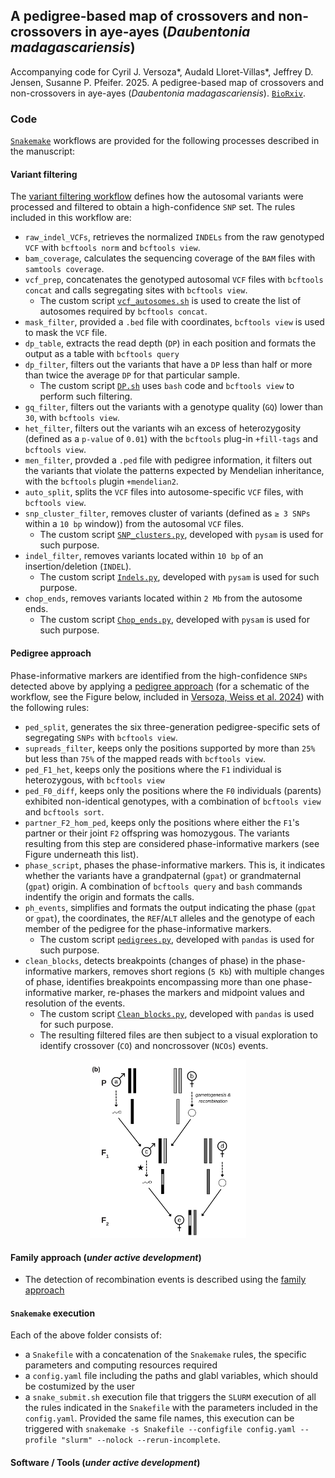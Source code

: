 ## A pedigree-based map of crossovers and non-crossovers in aye-ayes (*Daubentonia madagascariensis*)

Accompanying code for Cyril J. Versoza*, Audald Lloret-Villas*, Jeffrey D. Jensen, Susanne P. Pfeifer. 2025. A pedigree-based map of crossovers and non-crossovers in aye-ayes (*Daubentonia madagascariensis*). [`BioRxiv`](https://www.biorxiv.org/content/10.1101/2024.11.08.622675).

### Code

[`Snakemake`](https://snakemake.readthedocs.io/en/stable/) workflows are provided for the following processes described in the manuscript:

#### Variant filtering

The [variant filtering workflow](Snakepit/Variant_filtering/) defines how the autosomal variants were processed and filtered to obtain a high-confidence `SNP` set. The rules included in this workflow are:

- `raw_indel_VCFs`, retrieves the normalized `INDELs` from the raw genotyped `VCF` with `bcftools norm` and `bcftools view`.
- `bam_coverage`, calculates the sequencing coverage of the `BAM` files with `samtools coverage`.
- `vcf_prep`, concatenates the genotyped autosomal `VCF` files with `bcftools concat` and calls segregating sites with `bcftools view`.
    - The custom script [`vcf_autosomes.sh`](Snakepit/Variant_filtering/scripts/vcf_autosomes.sh) is used to create the list of autosomes required by `bcftools concat`.
- `mask_filter`, provided a `.bed` file with coordinates, `bcftools view` is used to mask the `VCF` file.
- `dp_table`, extracts the read depth (`DP`) in each position and formats the output as a table with `bcftools query`
- `dp_filter`, filters out the variants that have a `DP` less than half or more than twice the average `DP` for that particular sample.
    - The custom script [`DP.sh`](Snakepit/Variant_filtering/scripts/DP.sh) uses `bash` code and `bcftools view` to perform such filtering.
- `gq_filter`, filters out the variants with a genotype quality (`GQ`) lower than `30`, with `bcftools view`.
- `het_filter`, filters out the variants wih an excess of heterozygosity (defined as a `p-value` of `0.01`) with the `bcftools` plug-in `+fill-tags` and `bcftools view`.
- `men_filter`, provded a `.ped` file with pedigree information, it filters out the variants that violate the patterns expected by Mendelian inheritance, with the `bcftools` plugin `+mendelian2`.
- `auto_split`, splits the `VCF` files into autosome-specific `VCF` files, with `bcftools view`.
- `snp_cluster_filter`, removes cluster of variants (defined as `≥ 3 SNPs` within a `10 bp` window)) from the autosomal `VCF` files.
    - The custom script [`SNP_clusters.py`](Snakepit/Variant_filtering/scripts/SNP_clusters.py), developed with `pysam` is used for such purpose.
- `indel_filter`, removes variants located within `10 bp` of an insertion/deletion (`INDEL`).
    - The custom script [`Indels.py`](Snakepit/Variant_filtering/scripts/Indels.py), developed with `pysam` is used for such purpose.
- `chop_ends`, removes variants located within `2 Mb` from the autosome ends.
    - The custom script [`Chop_ends.py`](Snakepit/Variant_filtering/scripts/Chop_ends.py), developed with `pysam` is used for such purpose.

#### Pedigree approach

Phase-informative markers are identified from the high-confidence `SNPs` detected above by applying a [pedigree approach](Snakepit/Pedigree_approach/) (for a schematic of the workflow, see the Figure below, included in [Versoza, Weiss et al. 2024](https://academic.oup.com/gbe/article/16/1/evad223/7459156)) with the following rules:

- `ped_split`, generates the six three-generation pedigree-specific  sets of segregating `SNPs` with `bcftools view`.
- `supreads_filter`, keeps only the positions supported by more than `25%` but less than `75%` of the mapped reads with `bcftools view`.
- `ped_F1_het`, keeps only the positions where the `F1` individual is heterozygous, with `bcftools view`
- `ped_F0_diff`, keeps only the positions where the `F0` individuals (parents) exhibited non-identical genotypes, with a combination of `bcftools view` and `bcftools sort`.
- `partner_F2_hom_ped`, keeps only the positions where either the `F1`'s partner or their joint `F2` offspring was homozygous. The variants resulting from this step are considered phase-informative markers (see Figure underneath this list).
- `phase_script`, phases the phase-informative markers. This is, it indicates whether the variants have a grandpaternal (`gpat`) or grandmaternal (`gpat`) origin. A combination of `bcftools query` and `bash` commands indentify the origin and formats the calls.
- `ph_events`, simplifies and formats the output indicating the phase (`gpat` or `gpat`), the coordinates, the `REF`/`ALT` alleles and the genotype of each member of the pedigree for the phase-informative markers.
    - The custom script [`pedigrees.py`](Snakepit/Pedigree_approach/scripts/pedigrees.py), developed with `pandas` is used for such purpose.
- `clean_blocks`, detects breakpoints (changes of phase) in the phase-informative markers, removes short regions (`5 Kb`) with multiple changes of phase, identifies breakpoints encompassing more than one phase-informative marker, re-phases the markers and midpoint values and resolution of the events.
    - The custom script [`Clean_blocks.py`](Snakepit/Pedigree_approach/scripts/Clean_blocks.py), developed with `pandas` is used for such purpose.
    - The resulting filtered files are then subject to a visual exploration to identify crossover (`CO`) and noncrossover (`NCOs`) events.

<div align="center">
  <img src="Images/Pedigree.png" alt="Schematic of the workflow" width="250">
</div>

#### Family approach (*under active development*)

- The detection of recombination events is described using the [family approach](Snakepit/Family_approach/)

#### `Snakemake` execution

Each of the above folder consists of:
- a `Snakefile` with a concatenation of the `Snakemake` rules, the specific parameters and computing resources required
- a `config.yaml` file including the paths and glabl variables, which should be costumized by the user
- a `snake_submit.sh` execution file that triggers the `SLURM` execution of all the rules indicated in the `Snakefile` with the parameters included in the `config.yaml`. Provided the same file names, this execution can be triggered with `snakemake -s Snakefile --configfile config.yaml --profile "slurm" --nolock --rerun-incomplete`.

#### Software / Tools (*under active development*)